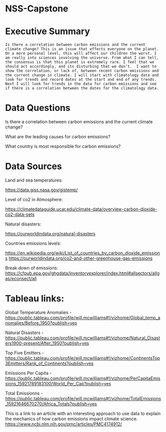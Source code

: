 # NSS-Capstone


# Executive Summary
	Is there a correlation between carbon emissions and the current climate change? This is an issue that effects everyone on the planet. On a more personal level, this will affect our children the worst. I am really into sciences involving the universe. From what I can tell, the consensus is that this planet is extremely rare. I feel that we should act accordingly, and its disturbing that we don’t.  I want to show the correlation, or lack of, between recent carbon emissions and the current change in climate. I will start with climatology data and look for trends and record dates at the start and end of any trends. Next I will look for trends in the data for carbon emissions and see if there is a correlation between the dates for the climatology data. 
	

# Data Questions
Is there a correlation between carbon emissions and the current climate change? 

What are the leading causes for carbon emissions? 

What country is most responsible for carbon emissions? 


# Data Sources
Land and sea temperatures: 

https://data.giss.nasa.gov/gistemp/


Level of co2 in Atmosphere:

https://climatedataguide.ucar.edu/climate-data/overview-carbon-dioxide-co2-data-sets


Natural disasters:

https://ourworldindata.org/natural-disasters


Countries emissions levels: 

https://en.wikipedia.org/wiki/List_of_countries_by_carbon_dioxide_emissions	
https://ourworldindata.org/co2-and-other-greenhouse-gas-emissions


Break down of emissions:
				https://cfpub.epa.gov/ghgdata/inventoryexplorer/index.html#allsectors/allgas/econsect/all



# Tableau links:
Global Temperature Anomalies - https://public.tableau.com/profile/will.mcwilliams#!/vizhome/Global_temp_anomalies/Before_1950?publish=yes

Natural Disasters - https://public.tableau.com/profile/will.mcwilliams#!/vizhome/Natural_Disasters1900-present/After_1950?publish=yes

Top Five Emitters - https://public.tableau.com/profile/will.mcwilliams#!/vizhome/ContinentsTop3Emitters/Rank_of_Continents?publish=yes

Emissions Per Capita - https://public.tableau.com/profile/will.mcwilliams#!/vizhome/PerCapitaEmissions_15921789183100/World_Per_Cap?publish=yes

Total Emissionns - https://public.tableau.com/profile/will.mcwilliams#!/vizhome/TotalEmissions_15921646670270/Africa_Totals?publish=yes


This is a link to an article with an interesting approach to use data to explain the mechanics of how carbon emissions impact climate science.
https://www.ncbi.nlm.nih.gov/pmc/articles/PMC4174912/ 

